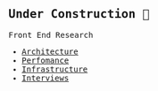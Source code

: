 <samp>

## Under Construction 🚧

Front End Research

- [Architecture](architecture)
- [Perfomance](performance)
- [Infrastructure](infrastructure)
- [Interviews](infrastructure)

</samp>
